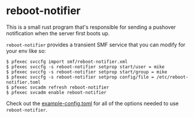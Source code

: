 # reboot-notifier

This is a small rust program that's responsible for sending a pushover
notification when the server first boots up.

`reboot-notifier` provides a transient SMF service that you can modify for your
 env like so:

```
$ pfexec svccfg import smf/reboot-notifier.xml
$ pfexec svccfg -s reboot-notifier setprop start/user = mike
$ pfexec svccfg -s reboot-notifier setprop start/group = mike
$ pfexec svccfg -s reboot-notifier setprop config/file = /etc/reboot-notifier.toml
$ pfexec svcadm refresh reboot-notifier
$ pfexec svcadm enable reboot-notifier
```

Check out the [example-config.toml](example-config.toml) for all of the options
needed to use `reboot-notifier`.
